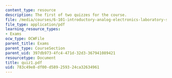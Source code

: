 ```yaml
---
content_type: resource
description: The first of two quizzes for the course.
file: /media/courses/6-101-introductory-analog-electronics-laboratory-spring-2007/783c49e8df00d589259324ca32634961_quiz1.pdf
file_type: application/pdf
learning_resource_types:
- Exams
ocw_type: OCWFile
parent_title: Exams
parent_type: CourseSection
parent_uid: 397db973-4fc4-471d-32d3-367941089421
resourcetype: Document
title: quiz1.pdf
uid: 783c49e8-df00-d589-2593-24ca32634961
---
```

